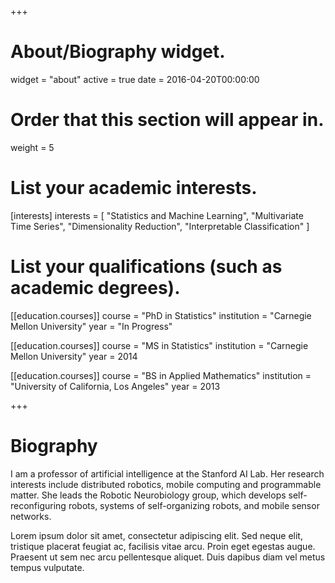 +++
# About/Biography widget.
widget = "about"
active = true
date = 2016-04-20T00:00:00

# Order that this section will appear in.
weight = 5

# List your academic interests.
[interests]
  interests = [
    "Statistics and Machine Learning",
    "Multivariate Time Series",
    "Dimensionality Reduction",
    "Interpretable Classification"
  ]

# List your qualifications (such as academic degrees).
[[education.courses]]
  course = "PhD in Statistics"
  institution = "Carnegie Mellon University"
  year = "In Progress"

[[education.courses]]
  course = "MS in Statistics"
  institution = "Carnegie Mellon University"
  year = 2014

[[education.courses]]
  course = "BS in Applied Mathematics"
  institution = "University of California, Los Angeles"
  year = 2013
 
+++

# Biography

I am a professor of artificial intelligence at the Stanford AI Lab. Her research interests include distributed robotics, mobile computing and programmable matter. She leads the Robotic Neurobiology group, which develops self-reconfiguring robots, systems of self-organizing robots, and mobile sensor networks.

Lorem ipsum dolor sit amet, consectetur adipiscing elit. Sed neque elit, tristique placerat feugiat ac, facilisis vitae arcu. Proin eget egestas augue. Praesent ut sem nec arcu pellentesque aliquet. Duis dapibus diam vel metus tempus vulputate. 
